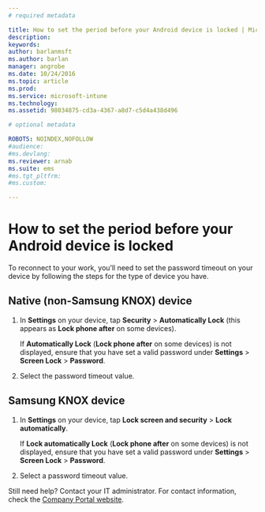 ```yaml
---
# required metadata

title: How to set the period before your Android device is locked | Microsoft Intune
description:
keywords:
author: barlanmsftms.author: barlan
manager: angrobe
ms.date: 10/24/2016
ms.topic: article
ms.prod:
ms.service: microsoft-intune
ms.technology:
ms.assetid: 98034875-cd3a-4367-a8d7-c5d4a438d496

# optional metadata

ROBOTS: NOINDEX,NOFOLLOW
#audience:
#ms.devlang:
ms.reviewer: arnab
ms.suite: ems
#ms.tgt_pltfrm:
#ms.custom:

---
```


# How to set the period before your Android device is locked
To reconnect to your work, you’ll need to set the password timeout on your device by following the steps for the type of device you have.

## Native (non-Samsung KNOX) device

1.  In **Settings** on your device, tap **Security** &gt; **Automatically Lock** (this appears as **Lock phone after** on some devices).

    If **Automatically Lock** (**Lock phone after** on some devices) is not displayed, ensure that you have set a valid password under **Settings** &gt; **Screen Lock** &gt; **Password**.

2.  Select the password timeout value.

## Samsung KNOX device

1.  In **Settings** on your device, tap **Lock screen and security** &gt; **Lock automatically**.

    If **Lock automatically Lock** (**Lock phone after** on some devices) is not displayed, ensure that you have set a valid password under **Settings** &gt; **Screen Lock** &gt; **Password**.

2.  Select a password timeout value.

Still need help? Contact your IT administrator. For contact information, check the [Company Portal website](http://portal.manage.microsoft.com).
